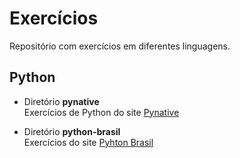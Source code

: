 # Exercícios
Repositório com exercícios em diferentes linguagens.

## Python

- Diretório **pynative**  
Exercícios de Python do site [Pynative]([https://pynative.com/](https://pynative.com/python-exercises-with-solutions/))

- Diretório **python-brasil**  
Exercícios do site [Pyhton Brasil](https://wiki.python.org.br/ListaDeExercicios)
